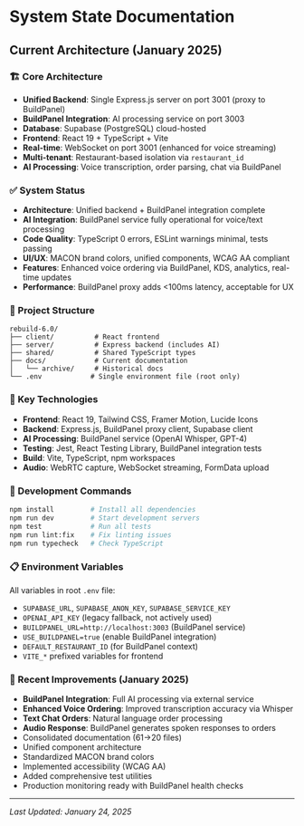 # System State Documentation

## Current Architecture (January 2025)

### 🏗️ Core Architecture
- **Unified Backend**: Single Express.js server on port 3001 (proxy to BuildPanel)
- **BuildPanel Integration**: AI processing service on port 3003
- **Database**: Supabase (PostgreSQL) cloud-hosted
- **Frontend**: React 19 + TypeScript + Vite
- **Real-time**: WebSocket on port 3001 (enhanced for voice streaming)
- **Multi-tenant**: Restaurant-based isolation via `restaurant_id`
- **AI Processing**: Voice transcription, order parsing, chat via BuildPanel

### ✅ System Status
- **Architecture**: Unified backend + BuildPanel integration complete
- **AI Integration**: BuildPanel service fully operational for voice/text processing
- **Code Quality**: TypeScript 0 errors, ESLint warnings minimal, tests passing
- **UI/UX**: MACON brand colors, unified components, WCAG AA compliant
- **Features**: Enhanced voice ordering via BuildPanel, KDS, analytics, real-time updates
- **Performance**: BuildPanel proxy adds <100ms latency, acceptable for UX

### 📁 Project Structure
```
rebuild-6.0/
├── client/          # React frontend
├── server/          # Express backend (includes AI)
├── shared/          # Shared TypeScript types
├── docs/            # Current documentation
│   └── archive/     # Historical docs
└── .env            # Single environment file (root only)
```

### 🔑 Key Technologies
- **Frontend**: React 19, Tailwind CSS, Framer Motion, Lucide Icons
- **Backend**: Express.js, BuildPanel proxy client, Supabase client
- **AI Processing**: BuildPanel service (OpenAI Whisper, GPT-4)
- **Testing**: Jest, React Testing Library, BuildPanel integration tests
- **Build**: Vite, TypeScript, npm workspaces
- **Audio**: WebRTC capture, WebSocket streaming, FormData upload

### 🚀 Development Commands
```bash
npm install         # Install all dependencies
npm run dev         # Start development servers
npm test            # Run all tests
npm run lint:fix    # Fix linting issues
npm run typecheck   # Check TypeScript
```

### 📋 Environment Variables
All variables in root `.env` file:
- `SUPABASE_URL`, `SUPABASE_ANON_KEY`, `SUPABASE_SERVICE_KEY`
- `OPENAI_API_KEY` (legacy fallback, not actively used)
- `BUILDPANEL_URL=http://localhost:3003` (BuildPanel service)
- `USE_BUILDPANEL=true` (enable BuildPanel integration)
- `DEFAULT_RESTAURANT_ID` (for BuildPanel context)
- `VITE_*` prefixed variables for frontend

### 🎯 Recent Improvements (January 2025)
- **BuildPanel Integration**: Full AI processing via external service
- **Enhanced Voice Ordering**: Improved transcription accuracy via Whisper
- **Text Chat Orders**: Natural language order processing
- **Audio Response**: BuildPanel generates spoken responses to orders
- Consolidated documentation (61→20 files)
- Unified component architecture
- Standardized MACON brand colors
- Implemented accessibility (WCAG AA)
- Added comprehensive test utilities
- Production monitoring ready with BuildPanel health checks

---
*Last Updated: January 24, 2025*